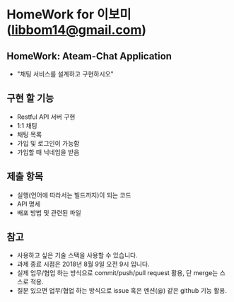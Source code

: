 # HomeWork for 이보미(libbom14@gmail.com)


## HomeWork: Ateam-Chat Application

- "채팅 서비스를 설계하고 구현하시오"

## 구현 할 기능

- Restful API 서버 구현
- 1:1 채팅
- 채팅 목록
- 가입 및 로그인이 가능함
- 가입할 때 닉네임을 받음

## 제출 항목

- 실행(언어에 따라서는 빌드까지)이 되는 코드
- API 명세
- 배포 방법 및 관련된 파일

## 참고

- 사용하고 싶은 기술 스택을 사용할 수 있습니다.
- 과제 종료 시점은 2018년 8월 9일 오전 9시 입니다.
- 실제 업무/협업 하는 방식으로 commit/push/pull request 활용, 단 merge는 스스로 적용.
- 질문 있으면 업무/협업 하는 방식으로 issue 혹은 멘션(@) 같은 github 기능 활용.
